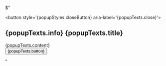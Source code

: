 $"<div style='{popupStyles.overlay}'>
    <div style='{popupStyles.container}'>
        <div style='{popupStyles.accentLine}'></div>
        <div style='{popupStyles.contentWrapper}'>
            <button style='{popupStyles.closeButton} aria-label='{popupTexts.close}'>
                <span style='{popupStyles.closeLine}; transform: rotate(45deg);'></span>
                <span style='{popupStyles.closeLine}; transform: rotate(-45deg);'></span>
            </button>
            <div style='{popupStyles.header}'>
                <h2 style='{popupStyles.title}'>
                    <span style='{popupStyles.infoIcon}'>{popupTexts.info}</span>
                    <span style='line-height: 1.2;'>{popupTexts.title}</span>
                </h2>
            </div>
            <div style='{popupStyles.content}'>
                <p style='margin: 0;'>{popupTexts.content}</p>
            </div>
            <div style='{popupStyles.buttonArea}'>
                <button style='{popupStyles.button}'>{popupTexts.button}</button>
            </div>
        </div>
    </div>
</div>"
